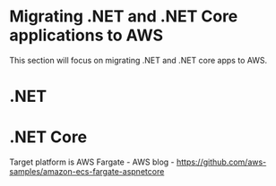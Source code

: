 # Migrating .NET and .NET Core applications to AWS

This section will focus on migrating .NET and .NET core apps to AWS. 

# .NET

# .NET Core

Target platform is AWS Fargate - 
AWS blog - https://github.com/aws-samples/amazon-ecs-fargate-aspnetcore 
